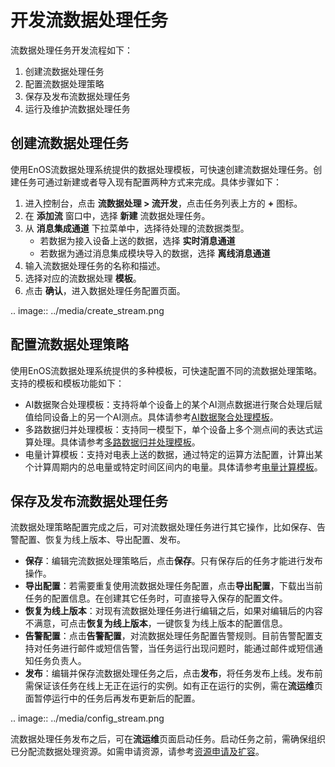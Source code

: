 # 开发流数据处理任务
流数据处理任务开发流程如下：

1. 创建流数据处理任务
2. 配置流数据处理策略
3. 保存及发布流数据处理任务
4. 运行及维护流数据处理任务


## 创建流数据处理任务
使用EnOS流数据处理系统提供的数据处理模板，可快速创建流数据处理任务。创建任务可通过新建或者导入现有配置两种方式来完成。具体步骤如下：

1. 进入控制台，点击 **流数据处理 > 流开发**，点击任务列表上方的 **+** 图标。
2. 在 **添加流** 窗口中，选择 **新建** 流数据处理任务。
3. 从 **消息集成通道** 下拉菜单中，选择待处理的流数据类型。
   - 若数据为接入设备上送的数据，选择 **实时消息通道**
   - 若数据为通过消息集成模块导入的数据，选择 **离线消息通道**
4. 输入流数据处理任务的名称和描述。
5. 选择对应的流数据处理 **模板**。
6. 点击 **确认**，进入数据处理任务配置页面。

.. image:: ../media/create_stream.png

## 配置流数据处理策略
使用EnOS流数据处理系统提供的多种模板，可快速配置不同的流数据处理策略。支持的模板和模板功能如下：
- AI数据聚合处理模板：支持将单个设备上的某个AI测点数据进行聚合处理后赋值给同设备上的另一个AI测点。具体请参考[AI数据聚合处理模板](../learn/ai_template_overview)。
- 多路数据归并处理模板：支持同一模型下，单个设备上多个测点间的表达式运算处理。具体请参考[多路数据归并处理模板](../learn/multi_point_overview)。
- 电量计算模板：支持对电表上送的数据，通过特定的运算方法配置，计算出某个计算周期内的总电量或特定时间区间内的电量。具体请参考[电量计算模板](../learn/pi_template_overview.html)。



## 保存及发布流数据处理任务

流数据处理策略配置完成之后，可对流数据处理任务进行其它操作，比如保存、告警配置、恢复为线上版本、导出配置、发布。
- **保存**：编辑完流数据处理策略后，点击**保存**。只有保存后的任务才能进行发布操作。
- **导出配置**：若需要重复使用流数据处理任务配置，点击**导出配置**，下载出当前任务的配置信息。在创建其它任务时，可直接导入保存的配置文件。
- **恢复为线上版本**：对现有流数据处理任务进行编辑之后，如果对编辑后的内容不满意，可点击**恢复为线上版本**，一键恢复为线上版本的配置信息。
- **告警配置**：点击**告警配置**，对流数据处理任务配置告警规则。目前告警配置支持对任务进行邮件或短信告警，当任务运行出现问题时，能通过邮件或短信通知任务负责人。
- **发布**：编辑并保存流数据处理任务之后，点击**发布**，将任务发布上线。发布前需保证该任务在线上无正在运行的实例。如有正在运行的实例，需在**流运维**页面暂停运行中的任务后再发布更新后的配置。

.. image:: ../media/config_stream.png

流数据处理任务发布之后，可在**流运维**页面启动任务。启动任务之前，需确保组织已分配流数据处理资源。如需申请资源，请参考[资源申请及扩容](/docs/enos/zh_CN/2.0.8/resourcemanagement/getstarted.html)。
